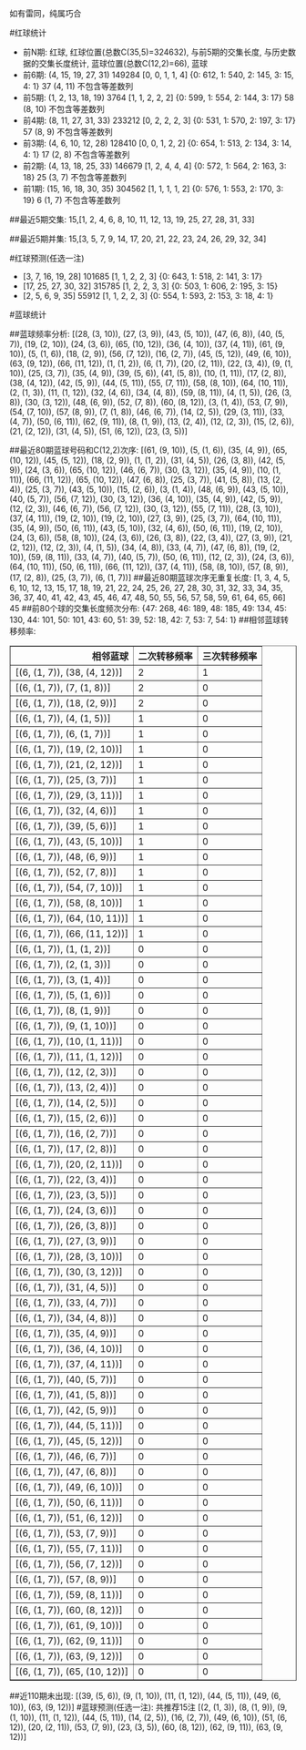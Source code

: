 <!-- 
.. title: 大乐透15151期(2015-12-26)数据分析报告
.. slug: dlott-15151-2015-12-26-report
.. date: 2015-12-27 08:00:00 UTC+08:00
.. tags: Lottery
.. link: 
.. description: 
.. type: text
-->

如有雷同，纯属巧合

<!-- TEASER_END-->

#红球统计

- 前N期: 红球, 红球位置(总数C(35,5)=324632), 与前5期的交集长度, 与历史数据的交集长度统计, 蓝球位置(总数C(12,2)=66), 蓝球
- 前6期: (4, 15, 19, 27, 31) 149284 [0, 0, 1, 1, 4] {0: 612, 1: 540, 2: 145, 3: 15, 4: 1} 37 (4, 11) 不包含等差数列
- 前5期: (1, 2, 13, 18, 19) 3764 [1, 1, 2, 2, 2] {0: 599, 1: 554, 2: 144, 3: 17} 58 (8, 10) 不包含等差数列
- 前4期: (8, 11, 27, 31, 33) 233212 [0, 2, 2, 2, 3] {0: 531, 1: 570, 2: 197, 3: 17} 57 (8, 9) 不包含等差数列
- 前3期: (4, 6, 10, 12, 28) 128410 [0, 0, 1, 2, 2] {0: 654, 1: 513, 2: 134, 3: 14, 4: 1} 17 (2, 8) 不包含等差数列
- 前2期: (4, 13, 18, 25, 33) 146679 [1, 2, 4, 4, 4] {0: 572, 1: 564, 2: 163, 3: 18} 25 (3, 7) 不包含等差数列
- 前1期: (15, 16, 18, 30, 35) 304562 [1, 1, 1, 1, 2] {0: 576, 1: 553, 2: 170, 3: 19} 6 (1, 7) 不包含等差数列

##最近5期交集:
15,[1, 2, 4, 6, 8, 10, 11, 12, 13, 19, 25, 27, 28, 31, 33]

##最近5期并集:
15,[3, 5, 7, 9, 14, 17, 20, 21, 22, 23, 24, 26, 29, 32, 34]

#红球预测(任选一注)

- [3, 7, 16, 19, 28] 101685 [1, 1, 2, 2, 3] {0: 643, 1: 518, 2: 141, 3: 17}
- [17, 25, 27, 30, 32] 315785 [1, 2, 2, 3, 3] {0: 503, 1: 606, 2: 195, 3: 15}
- [2, 5, 6, 9, 35] 55912 [1, 1, 2, 2, 3] {0: 554, 1: 593, 2: 153, 3: 18, 4: 1}

#蓝球统计

##蓝球频率分析:
[(28, (3, 10)), (27, (3, 9)), (43, (5, 10)), (47, (6, 8)), (40, (5, 7)), (19, (2, 10)), (24, (3, 6)), (65, (10, 12)), (36, (4, 10)), (37, (4, 11)), (61, (9, 10)), (5, (1, 6)), (18, (2, 9)), (56, (7, 12)), (16, (2, 7)), (45, (5, 12)), (49, (6, 10)), (63, (9, 12)), (66, (11, 12)), (1, (1, 2)), (6, (1, 7)), (20, (2, 11)), (22, (3, 4)), (9, (1, 10)), (25, (3, 7)), (35, (4, 9)), (39, (5, 6)), (41, (5, 8)), (10, (1, 11)), (17, (2, 8)), (38, (4, 12)), (42, (5, 9)), (44, (5, 11)), (55, (7, 11)), (58, (8, 10)), (64, (10, 11)), (2, (1, 3)), (11, (1, 12)), (32, (4, 6)), (34, (4, 8)), (59, (8, 11)), (4, (1, 5)), (26, (3, 8)), (30, (3, 12)), (48, (6, 9)), (52, (7, 8)), (60, (8, 12)), (3, (1, 4)), (53, (7, 9)), (54, (7, 10)), (57, (8, 9)), (7, (1, 8)), (46, (6, 7)), (14, (2, 5)), (29, (3, 11)), (33, (4, 7)), (50, (6, 11)), (62, (9, 11)), (8, (1, 9)), (13, (2, 4)), (12, (2, 3)), (15, (2, 6)), (21, (2, 12)), (31, (4, 5)), (51, (6, 12)), (23, (3, 5))]

##最近80期蓝球号码和C(12,2)次序:
 [(61, (9, 10)), (5, (1, 6)), (35, (4, 9)), (65, (10, 12)), (45, (5, 12)), (18, (2, 9)), (1, (1, 2)), (31, (4, 5)), (26, (3, 8)), (42, (5, 9)), (24, (3, 6)), (65, (10, 12)), (46, (6, 7)), (30, (3, 12)), (35, (4, 9)), (10, (1, 11)), (66, (11, 12)), (65, (10, 12)), (47, (6, 8)), (25, (3, 7)), (41, (5, 8)), (13, (2, 4)), (25, (3, 7)), (43, (5, 10)), (15, (2, 6)), (3, (1, 4)), (48, (6, 9)), (43, (5, 10)), (40, (5, 7)), (56, (7, 12)), (30, (3, 12)), (36, (4, 10)), (35, (4, 9)), (42, (5, 9)), (12, (2, 3)), (46, (6, 7)), (56, (7, 12)), (30, (3, 12)), (55, (7, 11)), (28, (3, 10)), (37, (4, 11)), (19, (2, 10)), (19, (2, 10)), (27, (3, 9)), (25, (3, 7)), (64, (10, 11)), (35, (4, 9)), (50, (6, 11)), (43, (5, 10)), (32, (4, 6)), (50, (6, 11)), (19, (2, 10)), (24, (3, 6)), (58, (8, 10)), (24, (3, 6)), (26, (3, 8)), (22, (3, 4)), (27, (3, 9)), (21, (2, 12)), (12, (2, 3)), (4, (1, 5)), (34, (4, 8)), (33, (4, 7)), (47, (6, 8)), (19, (2, 10)), (59, (8, 11)), (33, (4, 7)), (40, (5, 7)), (50, (6, 11)), (12, (2, 3)), (24, (3, 6)), (64, (10, 11)), (50, (6, 11)), (66, (11, 12)), (37, (4, 11)), (58, (8, 10)), (57, (8, 9)), (17, (2, 8)), (25, (3, 7)), (6, (1, 7))]
##最近80期蓝球次序无重复长度:
 [1, 3, 4, 5, 6, 10, 12, 13, 15, 17, 18, 19, 21, 22, 24, 25, 26, 27, 28, 30, 31, 32, 33, 34, 35, 36, 37, 40, 41, 42, 43, 45, 46, 47, 48, 50, 55, 56, 57, 58, 59, 61, 64, 65, 66] 45
##前80个球的交集长度频次分布:
{47: 268, 46: 189, 48: 185, 49: 134, 45: 130, 44: 101, 50: 101, 43: 60, 51: 39, 52: 18, 42: 7, 53: 7, 54: 1}
##相邻蓝球转移频率:
 <table border="1" class="table table-striped dataframe">
  <thead>
    <tr style="text-align: right;">
      <th>相邻蓝球</th>
      <th>二次转移频率</th>
      <th>三次转移频率</th>
    </tr>
  </thead>
  <tbody>
    <tr>
      <td>[(6, (1, 7)), (38, (4, 12))]</td>
      <td>2</td>
      <td>1</td>
    </tr>
    <tr>
      <td>[(6, (1, 7)), (7, (1, 8))]</td>
      <td>2</td>
      <td>0</td>
    </tr>
    <tr>
      <td>[(6, (1, 7)), (18, (2, 9))]</td>
      <td>2</td>
      <td>0</td>
    </tr>
    <tr>
      <td>[(6, (1, 7)), (4, (1, 5))]</td>
      <td>1</td>
      <td>0</td>
    </tr>
    <tr>
      <td>[(6, (1, 7)), (6, (1, 7))]</td>
      <td>1</td>
      <td>0</td>
    </tr>
    <tr>
      <td>[(6, (1, 7)), (19, (2, 10))]</td>
      <td>1</td>
      <td>0</td>
    </tr>
    <tr>
      <td>[(6, (1, 7)), (21, (2, 12))]</td>
      <td>1</td>
      <td>0</td>
    </tr>
    <tr>
      <td>[(6, (1, 7)), (25, (3, 7))]</td>
      <td>1</td>
      <td>0</td>
    </tr>
    <tr>
      <td>[(6, (1, 7)), (29, (3, 11))]</td>
      <td>1</td>
      <td>0</td>
    </tr>
    <tr>
      <td>[(6, (1, 7)), (32, (4, 6))]</td>
      <td>1</td>
      <td>0</td>
    </tr>
    <tr>
      <td>[(6, (1, 7)), (39, (5, 6))]</td>
      <td>1</td>
      <td>0</td>
    </tr>
    <tr>
      <td>[(6, (1, 7)), (43, (5, 10))]</td>
      <td>1</td>
      <td>0</td>
    </tr>
    <tr>
      <td>[(6, (1, 7)), (48, (6, 9))]</td>
      <td>1</td>
      <td>0</td>
    </tr>
    <tr>
      <td>[(6, (1, 7)), (52, (7, 8))]</td>
      <td>1</td>
      <td>0</td>
    </tr>
    <tr>
      <td>[(6, (1, 7)), (54, (7, 10))]</td>
      <td>1</td>
      <td>0</td>
    </tr>
    <tr>
      <td>[(6, (1, 7)), (58, (8, 10))]</td>
      <td>1</td>
      <td>0</td>
    </tr>
    <tr>
      <td>[(6, (1, 7)), (64, (10, 11))]</td>
      <td>1</td>
      <td>0</td>
    </tr>
    <tr>
      <td>[(6, (1, 7)), (66, (11, 12))]</td>
      <td>1</td>
      <td>0</td>
    </tr>
    <tr>
      <td>[(6, (1, 7)), (1, (1, 2))]</td>
      <td>0</td>
      <td>0</td>
    </tr>
    <tr>
      <td>[(6, (1, 7)), (2, (1, 3))]</td>
      <td>0</td>
      <td>0</td>
    </tr>
    <tr>
      <td>[(6, (1, 7)), (3, (1, 4))]</td>
      <td>0</td>
      <td>0</td>
    </tr>
    <tr>
      <td>[(6, (1, 7)), (5, (1, 6))]</td>
      <td>0</td>
      <td>0</td>
    </tr>
    <tr>
      <td>[(6, (1, 7)), (8, (1, 9))]</td>
      <td>0</td>
      <td>0</td>
    </tr>
    <tr>
      <td>[(6, (1, 7)), (9, (1, 10))]</td>
      <td>0</td>
      <td>0</td>
    </tr>
    <tr>
      <td>[(6, (1, 7)), (10, (1, 11))]</td>
      <td>0</td>
      <td>0</td>
    </tr>
    <tr>
      <td>[(6, (1, 7)), (11, (1, 12))]</td>
      <td>0</td>
      <td>0</td>
    </tr>
    <tr>
      <td>[(6, (1, 7)), (12, (2, 3))]</td>
      <td>0</td>
      <td>0</td>
    </tr>
    <tr>
      <td>[(6, (1, 7)), (13, (2, 4))]</td>
      <td>0</td>
      <td>0</td>
    </tr>
    <tr>
      <td>[(6, (1, 7)), (14, (2, 5))]</td>
      <td>0</td>
      <td>0</td>
    </tr>
    <tr>
      <td>[(6, (1, 7)), (15, (2, 6))]</td>
      <td>0</td>
      <td>0</td>
    </tr>
    <tr>
      <td>[(6, (1, 7)), (16, (2, 7))]</td>
      <td>0</td>
      <td>0</td>
    </tr>
    <tr>
      <td>[(6, (1, 7)), (17, (2, 8))]</td>
      <td>0</td>
      <td>0</td>
    </tr>
    <tr>
      <td>[(6, (1, 7)), (20, (2, 11))]</td>
      <td>0</td>
      <td>0</td>
    </tr>
    <tr>
      <td>[(6, (1, 7)), (22, (3, 4))]</td>
      <td>0</td>
      <td>0</td>
    </tr>
    <tr>
      <td>[(6, (1, 7)), (23, (3, 5))]</td>
      <td>0</td>
      <td>0</td>
    </tr>
    <tr>
      <td>[(6, (1, 7)), (24, (3, 6))]</td>
      <td>0</td>
      <td>0</td>
    </tr>
    <tr>
      <td>[(6, (1, 7)), (26, (3, 8))]</td>
      <td>0</td>
      <td>0</td>
    </tr>
    <tr>
      <td>[(6, (1, 7)), (27, (3, 9))]</td>
      <td>0</td>
      <td>0</td>
    </tr>
    <tr>
      <td>[(6, (1, 7)), (28, (3, 10))]</td>
      <td>0</td>
      <td>0</td>
    </tr>
    <tr>
      <td>[(6, (1, 7)), (30, (3, 12))]</td>
      <td>0</td>
      <td>0</td>
    </tr>
    <tr>
      <td>[(6, (1, 7)), (31, (4, 5))]</td>
      <td>0</td>
      <td>0</td>
    </tr>
    <tr>
      <td>[(6, (1, 7)), (33, (4, 7))]</td>
      <td>0</td>
      <td>0</td>
    </tr>
    <tr>
      <td>[(6, (1, 7)), (34, (4, 8))]</td>
      <td>0</td>
      <td>0</td>
    </tr>
    <tr>
      <td>[(6, (1, 7)), (35, (4, 9))]</td>
      <td>0</td>
      <td>0</td>
    </tr>
    <tr>
      <td>[(6, (1, 7)), (36, (4, 10))]</td>
      <td>0</td>
      <td>0</td>
    </tr>
    <tr>
      <td>[(6, (1, 7)), (37, (4, 11))]</td>
      <td>0</td>
      <td>0</td>
    </tr>
    <tr>
      <td>[(6, (1, 7)), (40, (5, 7))]</td>
      <td>0</td>
      <td>0</td>
    </tr>
    <tr>
      <td>[(6, (1, 7)), (41, (5, 8))]</td>
      <td>0</td>
      <td>0</td>
    </tr>
    <tr>
      <td>[(6, (1, 7)), (42, (5, 9))]</td>
      <td>0</td>
      <td>0</td>
    </tr>
    <tr>
      <td>[(6, (1, 7)), (44, (5, 11))]</td>
      <td>0</td>
      <td>0</td>
    </tr>
    <tr>
      <td>[(6, (1, 7)), (45, (5, 12))]</td>
      <td>0</td>
      <td>0</td>
    </tr>
    <tr>
      <td>[(6, (1, 7)), (46, (6, 7))]</td>
      <td>0</td>
      <td>0</td>
    </tr>
    <tr>
      <td>[(6, (1, 7)), (47, (6, 8))]</td>
      <td>0</td>
      <td>0</td>
    </tr>
    <tr>
      <td>[(6, (1, 7)), (49, (6, 10))]</td>
      <td>0</td>
      <td>0</td>
    </tr>
    <tr>
      <td>[(6, (1, 7)), (50, (6, 11))]</td>
      <td>0</td>
      <td>0</td>
    </tr>
    <tr>
      <td>[(6, (1, 7)), (51, (6, 12))]</td>
      <td>0</td>
      <td>0</td>
    </tr>
    <tr>
      <td>[(6, (1, 7)), (53, (7, 9))]</td>
      <td>0</td>
      <td>0</td>
    </tr>
    <tr>
      <td>[(6, (1, 7)), (55, (7, 11))]</td>
      <td>0</td>
      <td>0</td>
    </tr>
    <tr>
      <td>[(6, (1, 7)), (56, (7, 12))]</td>
      <td>0</td>
      <td>0</td>
    </tr>
    <tr>
      <td>[(6, (1, 7)), (57, (8, 9))]</td>
      <td>0</td>
      <td>0</td>
    </tr>
    <tr>
      <td>[(6, (1, 7)), (59, (8, 11))]</td>
      <td>0</td>
      <td>0</td>
    </tr>
    <tr>
      <td>[(6, (1, 7)), (60, (8, 12))]</td>
      <td>0</td>
      <td>0</td>
    </tr>
    <tr>
      <td>[(6, (1, 7)), (61, (9, 10))]</td>
      <td>0</td>
      <td>0</td>
    </tr>
    <tr>
      <td>[(6, (1, 7)), (62, (9, 11))]</td>
      <td>0</td>
      <td>0</td>
    </tr>
    <tr>
      <td>[(6, (1, 7)), (63, (9, 12))]</td>
      <td>0</td>
      <td>0</td>
    </tr>
    <tr>
      <td>[(6, (1, 7)), (65, (10, 12))]</td>
      <td>0</td>
      <td>0</td>
    </tr>
  </tbody>
</table>
##近110期未出现:
 [(39, (5, 6)), (9, (1, 10)), (11, (1, 12)), (44, (5, 11)), (49, (6, 10)), (63, (9, 12))]
#蓝球预测(任选一注):
共推荐15注
 [(2, (1, 3)), (8, (1, 9)), (9, (1, 10)), (11, (1, 12)), (44, (5, 11)), (14, (2, 5)), (16, (2, 7)), (49, (6, 10)), (51, (6, 12)), (20, (2, 11)), (53, (7, 9)), (23, (3, 5)), (60, (8, 12)), (62, (9, 11)), (63, (9, 12))]

